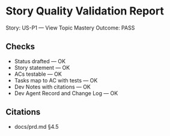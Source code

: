 # Story Quality Validation Report

Story: US-P1 — View Topic Mastery
Outcome: PASS

## Checks
- Status drafted — OK
- Story statement — OK
- ACs testable — OK
- Tasks map to AC with tests — OK
- Dev Notes with citations — OK
- Dev Agent Record and Change Log — OK

## Citations
- docs/prd.md §4.5
